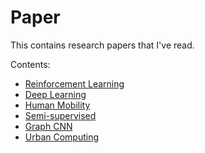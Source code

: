 # Paper

This contains research papers that I've read.

Contents:
- [Reinforcement Learning](#reinforcement-learning)
- [Deep Learning](#deeplearning)
- [Human Mobility](#HumanMobility)
- [Semi-supervised](#semi-supervised)
- [Graph CNN](#graph-cnn)
- [Urban Computing](#urban-computing)

